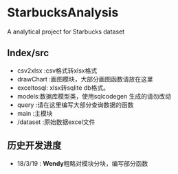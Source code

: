 # StarbucksAnalysis
A analytical project for Starbucks dataset


## Index/src
 - csv2xlsx :csv格式转xlsx格式
 - drawChart :画图模块，大部分画图函数请放在这里
 - exceltosql: xlsx转sqlite db格式。
 - models:数据库模型类，使用sqlcodegen 生成的请勿改动
 - query :请在这里编写大部分查询数据的函数
 - main :主模块
 - /dataset :原始数据excel文件

## 历史开发进度

- 18/3/19 : **Wendy**粗略对模块分块，编写部分函数
